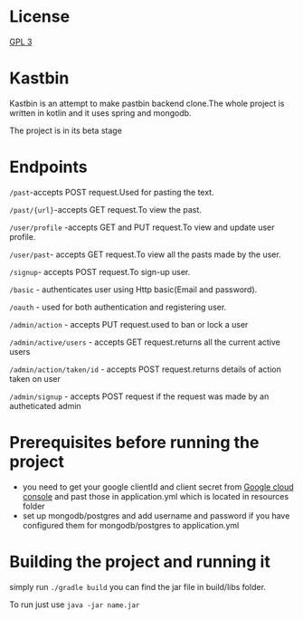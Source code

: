# License
[GPL 3](https://github.com/Rishikesh01/kastbin/blob/master/LICENSE)

# Kastbin

Kastbin is an attempt to make pastbin backend clone.The whole project is written in kotlin and it uses spring and mongodb.

The project is in its beta stage

# Endpoints
``/past``-accepts POST request.Used for pasting the text.

``/past/{url}``-accepts GET request.To view the past.

``/user/profile`` -accepts GET and PUT request.To view and update user profile.

``/user/past``- accepts GET request.To view all the pasts made by the user.

``/signup``- accepts POST request.To sign-up user.

``/basic`` - authenticates user using Http basic(Email and password).

``/oauth`` - used for both authentication and registering user.

``/admin/action`` - accepts PUT request.used to ban or lock a user

``/admin/active/users`` - accepts GET request.returns all the current active users

``/admin/action/taken/id`` - accepts POST request.returns details of action taken on user

``/admin/signup`` - accepts POST request if the request was made by an autheticated admin

# Prerequisites before running the project
- you need to get your google clientId and client secret from  [Google cloud console](https://console.cloud.google.com/apis/dashboard) and past those in application.yml which is located in resources folder
- set up mongodb/postgres and add username and password if you have configured them for mongodb/postgres to application.yml

# Building the project and running it

simply run ``./gradle build`` 
you can find the jar file in build/libs folder.

To run just use ``java -jar name.jar``



